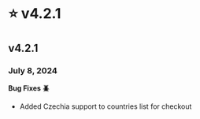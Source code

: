 # ⭐ v4.2.1

## v4.2.1

### July 8, 2024

**Bug Fixes 🪲**

* Added Czechia support to countries list for checkout

